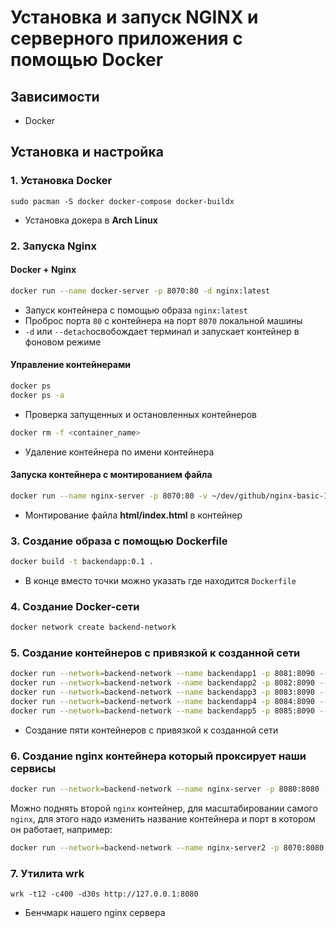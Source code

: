# Установка и запуск NGINX и серверного приложения с помощью Docker

## Зависимости

- Docker

## Установка и настройка

### 1. Установка Docker

`sudo pacman -S docker docker-compose docker-buildx`

- Установка докера в **Arch Linux**

### 2. Запуска Nginx

#### Docker + Nginx

```bash
docker run --name docker-server -p 8070:80 -d nginx:latest
```

- Запуск контейнера с помощью образа `nginx:latest`
- Проброс порта `80` с контейнера на порт `8070` локальной машины
- `-d` или `--detach`освобождает терминал и запускает контейнер в фоновом режиме

#### Управление контейнерами

```bash
docker ps
docker ps -a
```

- Проверка запущенных и остановленных контейнеров

```bash
docker rm -f <container_name>
```

- Удаление контейнера по имени контейнера

#### Запуска контейнера с монтированием файла

```bash
docker run --name nginx-server -p 8070:80 -v ~/dev/github/nginx-basic-1/html/:/usr/share/nginx/html -d nginx:latest
```

- Монтирование файла **html/index.html** в контейнер

### 3. Создание образа с помощью Dockerfile

```bash
docker build -t backendapp:0.1 .
```

- В конце вместо точки можно указать где находится `Dockerfile`

### 4. Создание Docker-сети

```bash
docker network create backend-network
```

### 5. Создание контейнеров с привязкой к созданной сети

```bash
docker run --network=backend-network --name backendapp1 -p 8081:8090 --hostname=backendapp1 -d backendapp:0.1
docker run --network=backend-network --name backendapp2 -p 8082:8090 --hostname=backendapp2 -d backendapp:0.1
docker run --network=backend-network --name backendapp3 -p 8083:8090 --hostname=backendapp3 -d backendapp:0.1
docker run --network=backend-network --name backendapp4 -p 8084:8090 --hostname=backendapp4 -d backendapp:0.1
docker run --network=backend-network --name backendapp5 -p 8085:8090 --hostname=backendapp5 -d backendapp:0.1
```

- Создание пяти контейнеров с привязкой к созданной сети

### 6. Создание nginx контейнера который проксирует наши сервисы

```bash
docker run --network=backend-network --name nginx-server -p 8080:8080 -v ~/dev/github/nginx-basic-1/nginx.conf/:/etc/nginx/nginx.conf -d nginx:latest
```

Можно поднять второй `nginx` контейнер, для масштабировании самого `nginx`, для этого надо изменить название контейнера и порт в котором он работает, например:

```bash
docker run --network=backend-network --name nginx-server2 -p 8070:8080 -v ~/dev/github/nginx-basic-1/nginx.conf/:/etc/nginx/nginx.conf -d nginx:latest
```

### 7. Утилита wrk

```
wrk -t12 -c400 -d30s http://127.0.0.1:8080
```

- Бенчмарк нашего nginx сервера
